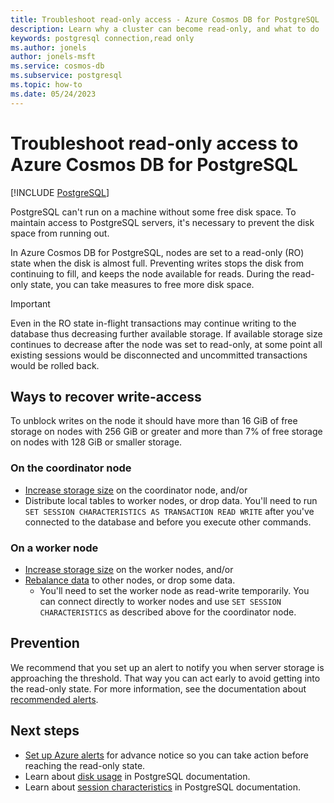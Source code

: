 ```yaml
---
title: Troubleshoot read-only access - Azure Cosmos DB for PostgreSQL
description: Learn why a cluster can become read-only, and what to do
keywords: postgresql connection,read only
ms.author: jonels
author: jonels-msft
ms.service: cosmos-db
ms.subservice: postgresql
ms.topic: how-to
ms.date: 05/24/2023
---
```


# Troubleshoot read-only access to Azure Cosmos DB for PostgreSQL

[!INCLUDE [PostgreSQL](../includes/appliesto-postgresql.md)]

PostgreSQL can't run on a machine without some free disk space. To maintain
access to PostgreSQL servers, it's necessary to prevent the disk space from
running out.

In Azure Cosmos DB for PostgreSQL, nodes are set to a read-only (RO) state when the disk is
almost full. Preventing writes stops the disk from continuing to fill, and
keeps the node available for reads. During the read-only state, you can take
measures to free more disk space.

> [!IMPORTANT]
>
> Even in the RO state in-flight transactions may continue writing to the database 
> thus decreasing further available storage. If available storage size continues 
> to decrease after the node was set to read-only, at some point all existing sessions 
> would be disconnected and uncommitted transactions would be rolled back.

## Ways to recover write-access

To unblock writes on the node it should have more than 16 GiB of free storage on nodes with 256 GiB or greater and more than 7% of free storage on nodes with 128 GiB or smaller storage.

### On the coordinator node

* [Increase storage
  size](howto-scale-grow.md#increase-storage-on-nodes)
  on the coordinator node, and/or
* Distribute local tables to worker nodes, or drop data. You'll need to run
  `SET SESSION CHARACTERISTICS AS TRANSACTION READ WRITE` after you've
  connected to the database and before you execute other commands.

### On a worker node

* [Increase storage
  size](howto-scale-grow.md#increase-storage-on-nodes)
  on the worker nodes, and/or
* [Rebalance data](howto-scale-rebalance.md) to other nodes, or drop
  some data.
	* You'll need to set the worker node as read-write temporarily. You can
	  connect directly to worker nodes and use `SET SESSION CHARACTERISTICS` as
	  described above for the coordinator node.

## Prevention

We recommend that you set up an alert to notify you when server storage is
approaching the threshold. That way you can act early to avoid getting into the
read-only state. For more information, see the documentation about [recommended
alerts](howto-alert-on-metric.md#suggested-alerts).

## Next steps

* [Set up Azure
  alerts](howto-alert-on-metric.md#suggested-alerts)
  for advance notice so you can take action before reaching the read-only state.
* Learn about [disk
  usage](https://www.postgresql.org/docs/current/diskusage.html) in PostgreSQL
  documentation.
* Learn about [session
  characteristics](https://www.postgresql.org/docs/13/sql-set-transaction.html)
  in PostgreSQL documentation.
